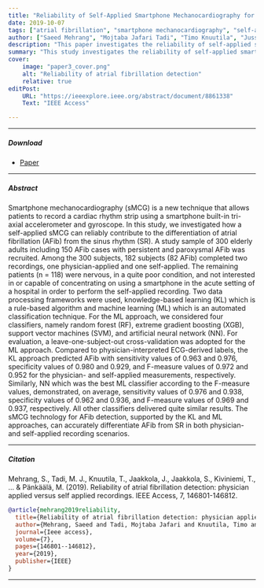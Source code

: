 ```yaml
---
title: "Reliability of Self-Applied Smartphone Mechanocardiography for Atrial Fibrillation Detection"
date: 2019-10-07
tags: ["atrial fibrillation", "smartphone mechanocardiography", "self-applied", "physician-applied", "machine learning", "knowledge-based learning"]
author: ["Saeed Mehrang", "Mojtaba Jafari Tadi", "Timo Knuutila", "Jussi Jaakkola", "Samuli Jaakkola", "Tuomas Kiviniemi", "Tuija Vasankari", "Juhani Airaksinen", "Tero Koivisto", "Mikko Pänkäälä"]
description: "This paper investigates the reliability of self-applied smartphone mechanocardiography (sMCG) for the detection of atrial fibrillation (AFib)."
summary: "This study investigates the reliability of self-applied smartphone mechanocardiography (sMCG) for the detection of atrial fibrillation (AFib). The results show that sMCG can accurately differentiate AFib from sinus rhythm in both physician- and self-applied recording scenarios."
cover:
    image: "paper3_cover.png"
    alt: "Reliability of atrial fibrillation detection"
    relative: true
editPost:
    URL: "https://ieeexplore.ieee.org/abstract/document/8861338"
    Text: "IEEE Access"

---
```


---

##### Download

+ [Paper](https://ieeexplore.ieee.org/stamp/stamp.jsp?tp=&arnumber=8861338)

---

##### Abstract

Smartphone mechanocardiography (sMCG) is a new technique that allows patients to record a cardiac rhythm strip using a smartphone built-in tri-axial accelerometer and gyroscope. In this study, we investigated how a self-applied sMCG can reliably contribute to the differentiation of atrial fibrillation (AFib) from the sinus rhythm (SR). A study sample of 300 elderly adults including 150 AFib cases with persistent and paroxysmal AFib was recruited. Among the 300 subjects, 182 subjects (82 AFib) completed two recordings, one physician-applied and one self-applied. The remaining patients (n = 118) were nervous, in a quite poor condition, and not interested in or capable of concentrating on using a smartphone in the acute setting of a hospital in order to perform the self-applied recording. Two data processing frameworks were used, knowledge-based learning (KL) which is a rule-based algorithm and machine learning (ML) which is an automated classification technique. For the ML approach, we considered four classifiers, namely random forest (RF), extreme gradient boosting (XGB), support vector machines (SVM), and artificial neural network (NN). For evaluation, a leave-one-subject-out cross-validation was adopted for the ML approach. Compared to physician-interpreted ECG-derived labels, the KL approach predicted AFib with sensitivity values of 0.963 and 0.976, specificity values of 0.980 and 0.929, and F-measure values of 0.972 and 0.952 for the physician- and self-applied measurements, respectively. Similarly, NN which was the best ML classifier according to the F-measure values, demonstrated, on average, sensitivity values of 0.976 and 0.938, specificity values of 0.962 and 0.936, and F-measure values of 0.969 and 0.937, respectively. All other classifiers delivered quite similar results. The sMCG technology for AFib detection, supported by the KL and ML approaches, can accurately differentiate AFib from SR in both physician- and self-applied recording scenarios.

---

##### Citation

Mehrang, S., Tadi, M. J., Knuutila, T., Jaakkola, J., Jaakkola, S., Kiviniemi, T., ... & Pänkäälä, M. (2019). Reliability of atrial fibrillation detection: physician applied versus self applied recordings. IEEE Access, 7, 146801-146812.

```BibTeX
@article{mehrang2019reliability,
  title={Reliability of atrial fibrillation detection: physician applied versus self applied recordings},
  author={Mehrang, Saeed and Tadi, Mojtaba Jafari and Knuutila, Timo and Jaakkola, Jussi and Jaakkola, Samuli and Kiviniemi, Tuomas and Vasankari, Tuija and Airaksinen, Juhani and Koivisto, Tero and P{"a}nk{"a}{"a}l{"a}, Mikko},
  journal={Ieee access},
  volume={7},
  pages={146801--146812},
  year={2019},
  publisher={IEEE}
}
```

---

